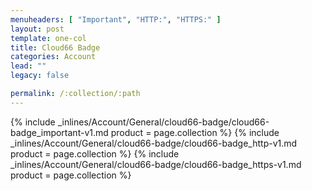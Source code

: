 ```yaml
---
menuheaders: [ "Important", "HTTP:", "HTTPS:" ]
layout: post
template: one-col
title: Cloud66 Badge
categories: Account
lead: ""
legacy: false

permalink: /:collection/:path
---
```





<a href="#important"></a>{% include _inlines/Account/General/cloud66-badge/cloud66-badge_important-v1.md  product = page.collection %}
<a href="#http"></a>{% include _inlines/Account/General/cloud66-badge/cloud66-badge_http-v1.md  product = page.collection %}
<a href="#https"></a>{% include _inlines/Account/General/cloud66-badge/cloud66-badge_https-v1.md  product = page.collection %}